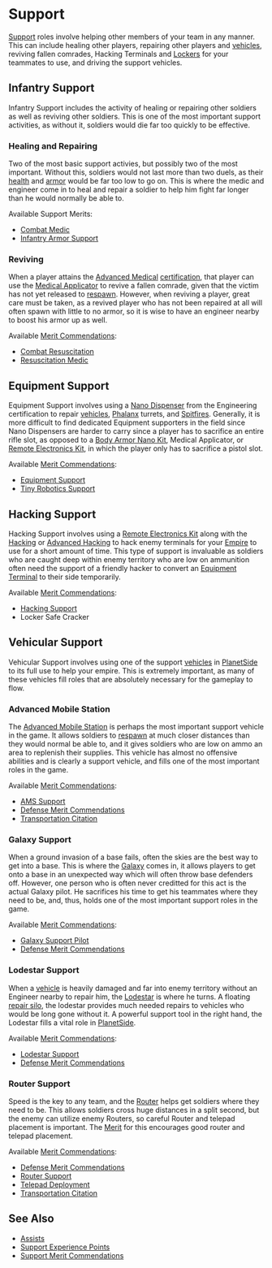 # Support

[Support](Support.md) roles involve helping other members of your team in any
manner. This can include healing other players, repairing other players and
[vehicles](../vehicles/index.md), reviving fallen comrades, Hacking Terminals
and [Lockers](../items/Lockers.md) for your teammates to use, and driving the
support vehicles.

## Infantry Support

Infantry Support includes the activity of healing or repairing other soldiers as
well as reviving other soldiers. This is one of the most important support
activities, as without it, soldiers would die far too quickly to be effective.

### Healing and Repairing

Two of the most basic support activies, but possibly two of the most important.
Without this, soldiers would not last more than two duels, as their
[health](Health.md) and [armor](../armor/index.md) would be
far too low to go on. This is where the medic and engineer come in to heal and
repair a soldier to help him fight far longer than he would normally be able to.

Available Support Merits:

- [Combat Medic](../merits/Combat_Medic.md)
- [Infantry Armor Support](../merits/Infantry_Armor_Support.md)

### Reviving

When a player attains the
[Advanced Medical](../certifications/Advanced_Medical.md)
[certification](../certifications/Certification.md), that player can use the
[Medical Applicator](../weapons/Medical_Applicator.md) to revive a fallen
comrade, given that the victim has not yet released to
[respawn](Respawn.md). However, when reviving a player, great
care must be taken, as a revived player who has not been repaired at all will
often spawn with little to no armor, so it is wise to have an engineer nearby to
boost his armor up as well.

Available [Merit Commendations](../merits/index.md):

- [Combat Resuscitation](../merits/Combat_Resuscitation.md)
- [Resuscitation Medic](../merits/Resuscitation_Medic.md)

## Equipment Support

Equipment Support involves using a
[Nano Dispenser](../weapons/Nano_Dispenser.md) from the Engineering
certification to repair [vehicles](../vehicles/index.md),
[Phalanx](../items/Phalanx.md) turrets, and
[Spitfires](../weapons/Adaptive_Construction_Engine.md#spitfire-turret).
Generally, it is more difficult to find dedicated Equipment supporters in the
field since Nano Dispensers are harder to carry since a player has to sacrifice
an entire rifle slot, as opposed to a
[Body Armor Nano Kit](../weapons/Body_Armor_Nano_Kit.md), Medical Applicator, or
[Remote Electronics Kit](../weapons/Remote_Electronics_Kit.md), in which the
player only has to sacrifice a pistol slot.

Available [Merit Commendations](../merits/index.md):

- [Equipment Support](../merits/Equipment_Support.md)
- [Tiny Robotics Support](../merits/Tiny_Robotics_Support.md)

## Hacking Support

Hacking Support involves using a
[Remote Electronics Kit](../weapons/Remote_Electronics_Kit.md) along with the
[Hacking](<../certifications/Hacking_(Certification).md>) or
[Advanced Hacking](../certifications/Advanced_Hacking.md) to hack enemy
terminals for your [Empire](Empire.md) to use for a short amount
of time. This type of support is invaluable as soldiers who are caught deep
within enemy territory who are low on ammunition often need the support of a
friendly hacker to convert an
[Equipment Terminal](../items/Equipment_Terminal.md) to their side temporarily.

Available [Merit Commendations](../merits/index.md):

- [Hacking Support](../merits/Hacking_Support.md)
- Locker Safe Cracker

## Vehicular Support

Vehicular Support involves using one of the support
[vehicles](../vehicles/index.md) in [PlanetSide](../PlanetSide.md) to its full
use to help your empire. This is extremely important, as many of these vehicles
fill roles that are absolutely necessary for the gameplay to flow.

### Advanced Mobile Station

The [Advanced Mobile Station](../vehicles/Advanced_Mobile_Station.md) is perhaps
the most important support vehicle in the game. It allows soldiers to
[respawn](Respawn.md) at much closer distances than they would
normal be able to, and it gives soldiers who are low on ammo an area to
replenish their supplies. This vehicle has almost no offensive abilities and is
clearly a support vehicle, and fills one of the most important roles in the
game.

Available [Merit Commendations](../merits/index.md):

- [AMS Support](../merits/AMS_Support.md)
- [Defense Merit Commendations](../merits/Defense_Merit_Commendations.md)
- [Transportation Citation](../merits/Transportation_Citation.md)

### Galaxy Support

When a ground invasion of a base fails, often the skies are the best way to get
into a base. This is where the [Galaxy](../vehicles/Galaxy.md) comes in, it
allows players to get onto a base in an unexpected way which will often throw
base defenders off. However, one person who is often never creditted for this
act is the actual Galaxy pilot. He sacrifices his time to get his teammates
where they need to be, and, thus, holds one of the most important support roles
in the game.

Available [Merit Commendations](../merits/index.md):

- [Galaxy Support Pilot](../merits/Galaxy_Support_Pilot.md)
- [Defense Merit Commendations](../merits/Defense_Merit_Commendations.md)

### Lodestar Support

When a [vehicle](../vehicles/index.md) is heavily damaged and far into enemy
territory without an Engineer nearby to repair him, the
[Lodestar](../vehicles/Lodestar.md) is where he turns. A floating
[repair silo](../items/Repair_Rearm_Silo.md), the lodestar provides much needed
repairs to vehicles who would be long gone without it. A powerful support tool
in the right hand, the Lodestar fills a vital role in
[PlanetSide](../PlanetSide.md).

Available [Merit Commendations](../merits/index.md):

- [Lodestar Support](../merits/Lodestar_Support.md)
- [Defense Merit Commendations](../merits/Defense_Merit_Commendations.md)

### Router Support

Speed is the key to any team, and the [Router](../vehicles/Router.md) helps get
soldiers where they need to be. This allows soldiers cross huge distances in a
split second, but the enemy can utilize enemy Routers, so careful Router and
telepad placement is important. The [Merit](../merits/index.md)
for this encourages good router and telepad placement.

Available [Merit Commendations](../merits/index.md):

- [Defense Merit Commendations](../merits/Defense_Merit_Commendations.md)
- [Router Support](../merits/Router_Support.md)
- [Telepad Deployment](../merits/Telepad_Deployment.md)
- [Transportation Citation](../merits/Transportation_Citation.md)

## See Also

- [Assists](Assist.md)
- [Support Experience Points](Support_Experience_Points.md)
- [Support Merit Commendations](../merits/Support_Merit_Commendations.md)

